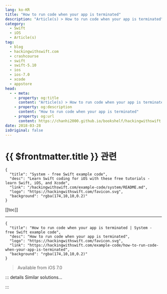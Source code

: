 ```yaml
---
lang: ko-KR
title: "How to run code when your app is terminated"
description: "Article(s) > How to run code when your app is terminated"
category:
  - Swift
  - iOS
  - Article(s)
tag: 
  - blog
  - hackingwithswift.com
  - crashcourse
  - swift
  - swift-5.10
  - ios
  - ios-7.0
  - xcode
  - appstore
head:
  - - meta:
    - property: og:title
      content: "Article(s) > How to run code when your app is terminated"
    - property: og:description
      content: "How to run code when your app is terminated"
    - property: og:url
      content: https://chanhi2000.github.io/bookshelf/hackingwithswift.com/example-code/how-to-run-code-when-your-app-is-terminated.html
date: 2018-03-28
isOriginal: false
---
```


# {{ $frontmatter.title }} 관련

```component VPCard
{
  "title": "System - free Swift example code",
  "desc": "Learn Swift coding for iOS with these free tutorials - learn Swift, iOS, and Xcode",
  "link": "/hackingwithswift.com/example-code/system/README.md",
  "logo": "https://hackingwithswift.com/favicon.svg",
  "background": "rgba(174,10,10,0.2)"
}
```

[[toc]]

---

```component VPCard
{
  "title": "How to run code when your app is terminated | System - free Swift example code",
  "desc": "How to run code when your app is terminated",
  "logo": "https://hackingwithswift.com/favicon.svg",
  "link": "https://hackingwithswift.com/example-code/how-to-run-code-when-your-app-is-terminated",
  "background": "rgba(174,10,10,0.2)"
}
```

> Available from iOS 7.0

<!-- TODO: 작성 -->

<!-- 
If you need to execute code when your app isn’t running, there are several options open to you depending on what you’re trying to do.

- Background fetch will let your app run in the background for about 30 seconds at scheduled intervals. The goal of this is to fetch data and prepare your UI for when the app runs next.
<li>Push notifications let your app fetch fresh data from your server. You can make a message appear on the device if you want, but it’s not required - silent push notifications let you skip that part.
<li>Local notifications let you display an alert to the user, along with any media attachments you want and some options for the user to select from. If they choose those options then your app can be launched in the foreground or background to handle them.

I want to show you how to use background fetch, which is both the most powerful but also the most unreliable of the three options.

It’s powerful because it lets you request that your app be launched in the background after a set time has passed. For example, you might say “launch my app every hour,” so that you can fetch new stories for your user to read when they launch their app next. This effectively means your app is already up to date when it gets launched next, rather than the user having to wait for the data refresh to happen after it launches.

So, your app can launch itself in the background spontaneously - sounds great, right? Well, there are significant downsides you need to be aware of, which is why background fetch can be simultaneously the most powerful but also the most unreliable of options for background tasks.

The downsides are:

1. The time you request is advisory, which means if you request 30 minutes you can’t expect your app to be run in exactly 30 minutes.
<li>It can be disabled or restricted on a per-app level, or disabled system wide if the device has entered low-power mode.
<li>iOS attempts to monitor when apps are commonly launched and will attempt to adjust background fetch to match real world usage. 
<li>The system evaluates how you use your background fetch time and will adjust how likely your app is to run again based on what you do.

Each of those bear more explanation, so I want to elaborate just a little before giving you some code. 

When it comes to requesting a time, you have two options: specify a value in seconds (e.g. 86400 is more or less one day), or provide the special value `UIApplicationBackgroundFetchIntervalMinimum`, which literally means “as often as possible.”

The problem is that many apps are likely to have background fetch enabled, all with different timers being triggered by the system. So, to reduce battery usage iOS will batch requests: if your app is due to refresh in 28 minutes and another is due to refresh in 29 minutes, the system is likely to move things around so they can both be run in 29 minutes.

Similarly, the system will adjust your background fetch requests based on what the user actually does with your app. For example, if the user always checks your app at 8am every morning, iOS should in theory be likely to trigger a background fetch shortly before. If they never check your app during the night, presumably because they are asleep, iOS should in theory not schedule your background fetch during that period.

Now, I said “in theory” both times because we don’t really know - Apple doesn’t publish specifics here, other than to say that iOS does perform some user monitoring to adapt itself.

As well as monitoring the user, iOS also monitors your code. Here’s a quote from Apple’s own documentation: 

<blockquote>
Apps that download small amounts of content quickly, and accurately reflect when they had content available to download, are more likely to receive execution time in the future than apps that take a long time to download their content or that claim content was available but then do not download anything.

</blockquote>
So, if you abuse the system you’ll get run less often, but if you’re a good citizen then you’ll be called more often - or at least more like what you requested in the first place.

OK, that’s enough explanation of the benefits and problems of background fetch - let’s look at how you actually make it happen.

First, go to your project’s settings and choose the Capabilities tab. You need to enable the Background Modes capability, then check the box marked Background Fetch. This modifies your app’s Info.plist file to add the “fetch” background mode that enables all the following functionality.

Second, tell iOS how often you want background fetch to happen. This is usually done inside the `didFinishLaunchingWithOptions` method in <VPIcon icon="fa-brands fa-swift"/>`AppDelegate.swift`, like this:

```swift
application.setMinimumBackgroundFetchInterval(1800)
```

That requests 1800 seconds between updates, which is 30 minutes. Note that this is a *minimum* amount of time between updates, not a *precise* amount of time between updates.

You can and should adjust this from anywhere in your app based on user preferences. For example, if the user requests updates as often as possible, you might run code like this:

```swift
UIApplication.shared.setMinimumBackgroundFetchInterval(UIApplication.backgroundFetchIntervalMinimum)
```

Now that you’ve requested a background fetch, it’s time to write some code to run when that fetch actually happens. This is done by implementing the `performFetchWithCompletionHandler` method in your app delegate, and calling its completion handler to tell iOS the result of your data fetch.

When you call the completion handler iOS expects to be told how your fetch went, and there are three possible values you can send back: new data was received, no new data was available, or the fetch failed. Again, iOS expects you to be honest here - don’t try to lie and say new data was available when you didn’t actually fetch anything, somehow hoping it means you’ll get called again.

Obviously I don’t know how your app fetches its data, but I’m going to provide some example code to get you started. In this example, `fetchSomeData()` will return `nil` if the fetch failed, but if it succeeded will send back some data with its `newData` property set to either true or false so we can accurately report back to iOS.

Put this method inside <VPIcon icon="fa-brands fa-swift"/>`AppDelegate.swift`:

```swift
func application(_ application: UIApplication, performFetchWithCompletionHandler completionHandler: @escaping (UIBackgroundFetchResult) -> Void) {
    // fetch data from internet now
    guard let data = fetchSomeData() else {
        // data download failed
        completionHandler(.failed)
        return
    }

    if data.isNew {
        // data download succeeded and is new
        completionHandler(.newData)
    } else {
        // data downloaded succeeded and is not new
        completionHandler(.noData)
    }
}
```

Now, this should set your mind thinking that if your fetch fails too often or if you return `.noData` too often, iOS might reduce the frequency of your background fetches. Again, though, please remember that the system does monitor your usage, so you might get penalized if you attempt to abuse this system.

Now that you have implemented the code to run your fetches, there are two `UIApplication` properties that you might want to check.

First, `backgroundRefreshStatus` will tell you whether background fetch is available to use, denied by the user, or restricted by some external force - i.e., not available, and can’t *be* enabled by the user. You can check it like this:

```swift
if application.backgroundRefreshStatus == .available {
    // yay!
}
```

You can and should try disabling background refresh yourself in order to ensure your app behaves well. To try this out, go to the Settings app, then choose General > Background App Refresh, and toggle the switch next to your app. You can also try enabling low-power mode by going to Settings > Battery and enabling the Low Power Mode switch.

Second, the `applicationState` property will tell you whether your app is currently running in the background. Ideally you’ll use this to limit the amount of work you do, because again iOS is watching you and it’s important to play nicely. You can check it like this:

```swift
if application.applicationState == .background {
    // run important background tasks
}
```

That’s all the code you need to support background app refresh, so now it’s just down to you to test that everything works well. If you’re patient you can just sit and wait until iOS triggers your fetch code, but a much better option is to trigger a background fetch on demand.

Xcode has an option for this built right in, so go ahead and launch your app and normal then go to the Debug menu and choose Simulate Background Fetch. That will run a background fetch even if your app is currently in the foreground, allowing you to ensure everything works as intended.

An alternative is to run your whole app as if it were a background launch, which is an option you can enable for your launch schemes. To try this out, hold down the Alt key then go to the Product menu and choose “Run…”. This will let you edit the “Run” schema for your app, and you should see “Launch due to a background fetch event” as one of the checkboxes there. 

When you check that box and click Run, you’ve modified the Run schema so that your app is *always* run as a background fetch - even next time when you just click play or press <kbd>Cmd</kbd>+R. You’ll probably want to leave that box unchecked most of the time!

-->

::: details Similar solutions…

<!--
/quick-start/concurrency/how-to-use-mainactor-to-run-code-on-the-main-queue">How to use @MainActor to run code on the main queue 
/quick-start/swiftui/how-to-use-instruments-to-profile-your-swiftui-code-and-identify-slow-layouts">How to use Instruments to profile your SwiftUI code and identify slow layouts 
/example-code/uikit/how-to-localize-your-ios-app">How to localize your iOS app 
/quick-start/swiftui/how-to-run-code-when-your-app-launches">How to run code when your app launches 
/example-code/uikit/how-to-change-your-app-icon-dynamically-with-setalternateiconname">How to change your app icon dynamically with setAlternateIconName()</a>
-->

:::

